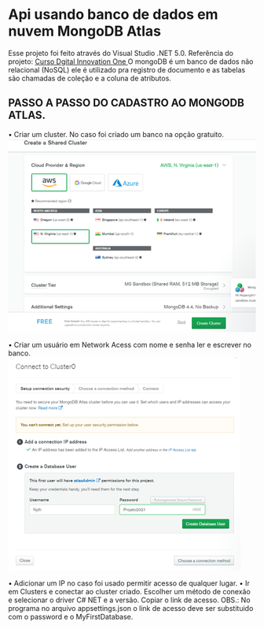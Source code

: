 
<h1>Api usando banco de dados em nuvem MongoDB Atlas</h1>
 
 Esse projeto foi feito através do Visual Studio .NET 5.0. Referência do projeto: <a href="https://github.com/gabrielfbarros/dotnet-mongo"> 
      Curso Dgital Innovation One
 </a>
 O mongoDB é um banco de dados não relacional (NoSQL) ele é utilizado pra registro de documento e as tabelas são chamadas de coleção e a coluna de atributos.
 
 <h2>PASSO A PASSO DO CADASTRO AO MONGODB ATLAS.</h2>
 
  •	Criar um cluster. No caso foi criado um banco na opção gratuito.
   <img src="MongoDB1.png">
  
  •	Criar um usuário em Network Acess com nome e senha ler e escrever no banco.
  <img src="MongoDB2.png">
  
  •	Adicionar um IP no caso foi usado permitir acesso de qualquer lugar.
  • Ir em Clusters e conectar ao cluster criado. Escolher um método de conexão e selecionar o driver C# NET e a versão. Copiar o link de acesso. OBS.: No programa no arquivo
  appsettings.json o link de acesso deve ser substituido  com o password e o MyFirstDatabase.
  
 
